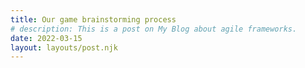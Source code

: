 ```yaml
---
title: Our game brainstorming process
# description: This is a post on My Blog about agile frameworks.
date: 2022-03-15
layout: layouts/post.njk
---
```


